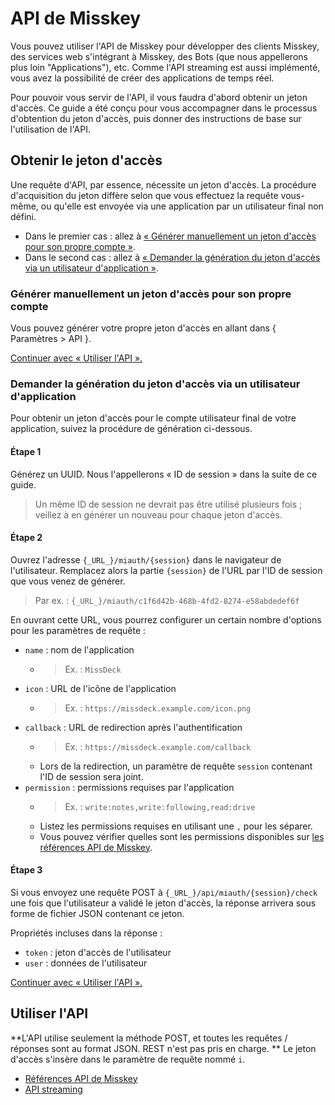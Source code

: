 # API de Misskey

Vous pouvez utiliser l'API de Misskey pour développer des clients Misskey, des services web s'intégrant à Misskey, des Bots (que nous appellerons plus loin "Applications"), etc. Comme l'API streaming est aussi implémenté, vous avez la possibilité de créer des applications de temps réel.

Pour pouvoir vous servir de l'API, il vous faudra d'abord obtenir un jeton d'accès. Ce guide a été conçu pour vous accompagner dans le processus d'obtention du jeton d'accès, puis donner des instructions de base sur l'utilisation de l'API.

## Obtenir le jeton d'accès
Une requête d'API, par essence, nécessite un jeton d'accès. La procédure d'acquisition du jeton diffère selon que vous effectuez la requête vous-même, ou qu'elle est envoyée via une application par un utilisateur final non défini.

* Dans le premier cas : allez à [« Générer manuellement un jeton d'accès pour son propre compte »](#Générer-manuellement-un-jeton-d'accès-pour-son-propre-compte).
* Dans le second cas : allez à [« Demander la génération du jeton d'accès via un utilisateur d'application »](#Demander-la-génération-du-jeton-d'accès-via-un-utilisateur-d'application).

### Générer manuellement un jeton d'accès pour son propre compte
Vous pouvez générer votre propre jeton d'accès en allant dans { Paramètres > API }.

[Continuer avec « Utiliser l'API ».](#Utiliser-l'API)

### Demander la génération du jeton d'accès via un utilisateur d'application
Pour obtenir un jeton d'accès pour le compte utilisateur final de votre application, suivez la procédure de génération ci-dessous.

#### Étape 1

Générez un UUID. Nous l'appellerons « ID de session » dans la suite de ce guide.

> Un même ID de session ne devrait pas être utilisé plusieurs fois ; veillez à en générer un nouveau pour chaque jeton d'accès.

#### Étape 2

Ouvrez l'adresse `{_URL_}/miauth/{session}` dans le navigateur de l'utilisateur. Remplacez alors la partie `{session}` de l'URL par l'ID de session que vous venez de générer.
> Par ex. : `{_URL_}/miauth/c1f6d42b-468b-4fd2-8274-e58abdedef6f`

En ouvrant cette URL, vous pourrez configurer un certain nombre d'options pour les paramètres de requête :
* `name` :  nom de l'application
    * > Ex. : `MissDeck`
* `icon` :  URL de l'icône de l'application
    * > Ex. : `https://missdeck.example.com/icon.png`
* `callback` :  URL de redirection après l'authentification
    * > Ex. : `https://missdeck.example.com/callback`
    * Lors de la redirection, un paramètre de requête `session` contenant l'ID de session sera joint.
* `permission` :  permissions requises par l'application
    * > Ex. : `write:notes,write:following,read:drive`
    * Listez les permissions requises en utilisant une `,` pour les séparer.
    * Vous pouvez vérifier quelles sont les permissions disponibles sur [les références API de Misskey](/api-doc).

#### Étape 3
Si vous envoyez une requête POST à `{_URL_}/api/miauth/{session}/check` une fois que l'utilisateur a validé le jeton d'accès, la réponse arrivera sous forme de fichier JSON contenant ce jeton.

Propriétés incluses dans la réponse :
* `token` :  jeton d'accès de l'utilisateur
* `user` :  données de l'utilisateur

[Continuer avec « Utiliser l'API ».](#Utiliser-l'API)

## Utiliser l'API
**L'API utilise seulement la méthode POST, et toutes les requêtes / réponses sont au format JSON. REST n'est pas pris en charge. ** Le jeton d'accès s'insère dans le paramètre de requête nommé `i`.

* [Références API de Misskey](/api-doc)
* [API streaming](./stream)

